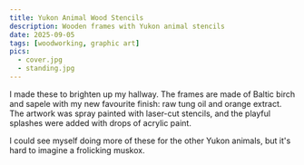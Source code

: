 ```yaml
---
title: Yukon Animal Wood Stencils
description: Wooden frames with Yukon animal stencils
date: 2025-09-05
tags: [woodworking, graphic art]
pics:
  - cover.jpg
  - standing.jpg
---
```

I made these to brighten up my hallway. The frames are made of Baltic birch and sapele with my new favourite finish: raw tung oil and orange extract. The artwork was spray painted with laser-cut stencils, and the playful splashes were added with drops of acrylic paint.

I could see myself doing more of these for the other Yukon animals, but it's hard to imagine a frolicking muskox.
